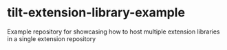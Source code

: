 # tilt-extension-library-example
Example repository for showcasing how to host multiple extension libraries in a single extension repository
